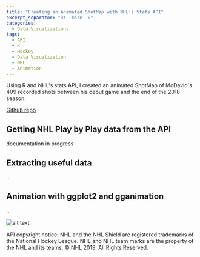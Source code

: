 ```yaml
---
title: "Creating an Animated ShotMap with NHL's Stats API"
excerpt_separator: "<!--more-->"
categories:
  - Data Visualizations
tags:
  - API
  - R
  - Hockey
  - Data Visualization
  - NHL
  - Animation
---
```


Using R and NHL's stats API, I created an animated ShotMap of McDavid's 409 recorded shots between his debut game and the end of the 2018 season.


<!--more-->
[Github repo](https://github.com/diaz-michael/NHL_ShotMaps)

## Getting NHL Play by Play data from the API

documentation in progress

## Extracting useful data
..

## Animation with ggplot2 and gganimation
..

![alt text][McDavid_ShotMap]



[McDavid_ShotMap]: /assets/images/ShotMap_McDavid.gif

API copyright notice: NHL and the NHL Shield are registered trademarks of the National Hockey League. NHL and NHL team marks are the property of the NHL and its teams. © NHL 2019. All Rights Reserved.